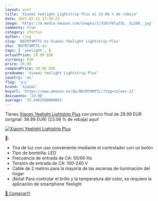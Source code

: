 ```yaml
---
layout: post
title: 'Xiaomi Yeelight Lightstrip Plus al 23.08 % de rebaja'
date: 2021-02-21 17:39:23
image: 'https://m.media-amazon.com/images/I/310cF0ly33L._SL200_.jpg'
comments: true
category: ofertas
author: ring
slug: 'B07RT9MTTC-es Xiaomi Yeelight Lightstrip Plus'
sku: 'B07RT9MTTC-es'
tags: [ 'yeelight', ]
actualPrice: 29.99 EUR
currency: EUR
price: 29.99
comparePrice: 38.99 EUR
prodname: 'Xiaomi Yeelight Lightstrip Plus'
country: 'es'
flag: '🇪🇸'
brand: 'Xiaomi'
buyurl: 'https://www.amazon.es/dp/B07RT9MTTC/?tag=tolees-21'
descuento: '23.08'
average: '33.4462500000001'
---
```


Tienes [Xiaomi Yeelight Lightstrip Plus](https://www.amazon.es/dp/B07RT9MTTC/?tag=tolees-21) con precio final de  29.99 EUR (original: 38.99 EUR) (23.08 %  de rebaja) aqui!

[![Xiaomi Yeelight Lightstrip Plus](https://m.media-amazon.com/images/I/310cF0ly33L._SL200_.jpg)](https://www.amazon.es/dp/B07RT9MTTC/?tag=tolees-21)

🔎:

- Tira de luz con uso conveniente mediante el controlador con un botón
- Tipo de bombilla: LED
- Frecuencia de entrada de CA: 50/60 Hz
- Tensión de entrada de CA: 100-240 V
- Cable de 2 metros para la mayoría de las escenas de iluminación del hogar
- ¡Nota! Para controlar el brillo y la temperatura del color, se requiere la aplicación de smartphone Yeelight

[🛒 Comprar!!!](https://www.amazon.es/dp/B07RT9MTTC/?tag=tolees-21)
